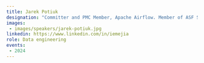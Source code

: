 ```yaml
---
title: Jarek Potiuk
designation: "Committer and PMC Member, Apache Airflow. Member of ASF Security Commitee"
images:
 - images/speakers/jarek-potiuk.jpg
linkedin: https://www.linkedin.com/in/iemejia
role: Data engineering
events:
 - 2024
---
```



